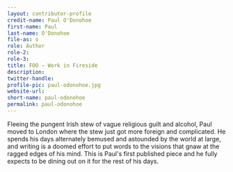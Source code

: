 ```yaml
---
layout: contributor-profile
credit-name: Paul O'Donohoe
first-name: Paul
last-name: O'Donohoe
file-as: o
role: Author
role-2:
role-3:
title: FOO — Work in Fireside
description: 
twitter-handle:
profile-pic: paul-odonohoe.jpg
website-url:
short-name: paul-odonohoe
permalink: paul-odonohoe
---
```

Fleeing the pungent Irish stew of vague religious guilt and alcohol, Paul moved to London where the stew just got more foreign and complicated. He spends his days alternately bemused and astounded by the world at large, and writing is a doomed effort to put words to the visions that gnaw at the ragged edges of his mind. This is Paul's first published piece and he fully expects to be dining out on it for the rest of his days.
